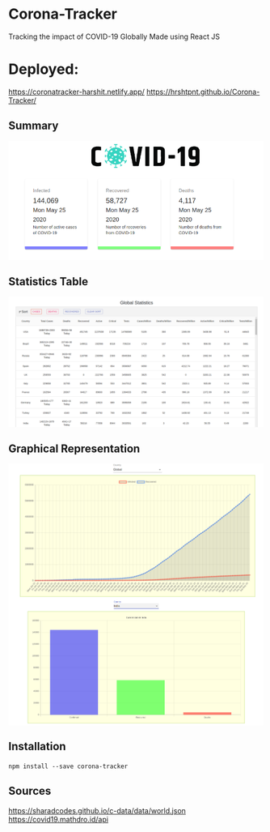 # Corona-Tracker
Tracking the impact of COVID-19 Globally
Made using React JS

# Deployed:
https://coronatracker-harshit.netlify.app/
https://hrshtpnt.github.io/Corona-Tracker/

## Summary
<img src="https://github.com/hrshtpnt/Corona-Tracker/blob/master/src/images/screenshots/first-section.PNG" align="center" width="800">


## Statistics Table
<img src="https://github.com/hrshtpnt/Corona-Tracker/blob/master/src/images/screenshots/stats.PNG" align="center" width="800">


## Graphical Representation
<img src="https://github.com/hrshtpnt/Corona-Tracker/blob/master/src/images/screenshots/graph1.PNG" align="center" width="800">
<img src="https://github.com/hrshtpnt/Corona-Tracker/blob/master/src/images/screenshots/graph2.PNG" align="center" width="800">


## Installation
```
npm install --save corona-tracker
```

## Sources
https://sharadcodes.github.io/c-data/data/world.json <br>
https://covid19.mathdro.id/api <br>

